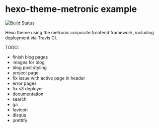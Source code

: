 # hexo-theme-metronic example 

[![Build Status](https://travis-ci.org/ptsteadman/hexo-theme-corporate-example.svg?branch=master)](https://travis-ci.org/ptsteadman/hexo-theme-corporate-example)

Hexo theme using the metronic corporate frontend framework, including deployment
via Travis CI.

TODO:
- finish blog pages
- images for blog
- blog post styling
- project page
- fix issue with active page in header
- error pages
- fix s3 deployer
- documentation
- search
- ga
- favicon
- disqus
- prettify
